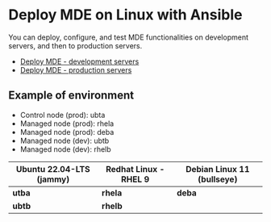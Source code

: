 # Deploy MDE on Linux with Ansible
You can deploy, configure, and test MDE functionalities on development servers, and then to production servers.

- [Deploy MDE - development servers](./Dev/README.md)
- [Deploy MDE - production servers](./Prod/README.md)

## Example of environment
- Control node (prod): ubta
- Managed node (prod): rhela
- Managed node (prod): deba
- Managed node (dev): ubtb
- Managed node (dev): rhelb

| Ubuntu 22.04-LTS (jammy) | Redhat Linux - RHEL 9 | Debian Linux 11 (bullseye) |
| ---------- | ---------- | ---------- |
| **utba** | **rhela** | **deba**|	
| **ubtb** | **rhelb** | |
